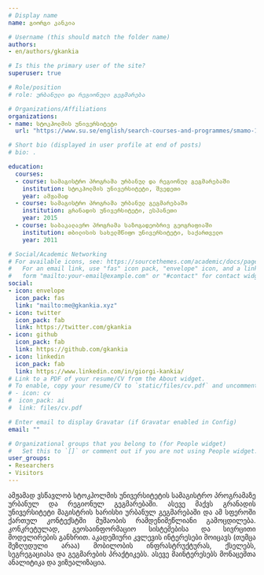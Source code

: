```yaml
---
# Display name
name: გიორგი კანკია

# Username (this should match the folder name)
authors:
- en/authors/gkankia

# Is this the primary user of the site?
superuser: true

# Role/position
# role: ურბანული და რეგიონული გეგმარება

# Organizations/Affiliations
organizations:
- name: სტოკჰოლმის უნივერსიტეტი
  url: "https://www.su.se/english/search-courses-and-programmes/smamo-1.411370"

# Short bio (displayed in user profile at end of posts)
# bio: .

education:
  courses:
  - course: სამაგისტრო პროგრამა ურბანულ და რეგიონულ გეგმარებაში
    institution: სტოკჰოლმის უნივერსიტეტი, შვედეთი
    year: ამჟამად
  - course: სამაგისტრო პროგრამა ურბანულ გეგმარებაში
    institution: გრანადის უნივერსიტეტი, ესპანეთი
    year: 2015
  - course: საბაკალავრო პროგრამა საზოგადეობრივ გეოგრაფიაში
    institution: თბილისის სახელმწიფო უნივერსიტეტი, საქართველო
    year: 2011

# Social/Academic Networking
# For available icons, see: https://sourcethemes.com/academic/docs/page-builder/#icons
#   For an email link, use "fas" icon pack, "envelope" icon, and a link in the
#   form "mailto:your-email@example.com" or "#contact" for contact widget.
social:
- icon: envelope
  icon_pack: fas
  link: "mailto:me@gkankia.xyz"
- icon: twitter
  icon_pack: fab
  link: https://twitter.com/gkankia
- icon: github
  icon_pack: fab
  link: https://github.com/gkankia
- icon: linkedin
  icon_pack: fab
  link: https://www.linkedin.com/in/giorgi-kankia/
# Link to a PDF of your resume/CV from the About widget.
# To enable, copy your resume/CV to `static/files/cv.pdf` and uncomment the lines below.
# - icon: cv
#  icon_pack: ai
#  link: files/cv.pdf

# Enter email to display Gravatar (if Gravatar enabled in Config)
email: ""

# Organizational groups that you belong to (for People widget)
#   Set this to `[]` or comment out if you are not using People widget.
user_groups:
- Researchers
- Visitors
---
```

<p align="justify">
ამჟამად ვსწავლობ სტოკჰოლმის უნივერსიტეტის სამაგისტრო პროგრამაზე ურბანულ და რეგიონულ გეგმარებაში. ასევე მაქვს გრანადის უნივერსიტეტი მაგისტრის ხარისხი ურბანულ გეგმარებაში და ამ სფეროში ქართულ კონტექსტში მუშაობის რამდენიმეწლიანი გამოცდილება. კონკრეტულად, გეოსაინფორმაციო სისტემებისა და სივრცითი მოდელირების განხრით. აკადემიური კვლევის ინტერესები მოიცავს (თუმცა შეზღუდული არაა) მობილობის ინფრასტრუქტურას, ქსელებს, სეგრეგაციასა და გეგმარების პრაქტიკებს. ასევე მაინტერესებს მონაცემთა ანალიტიკა და ვიზუალიზაცია.</p>